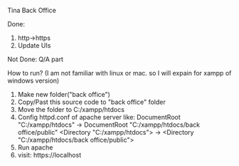 Tina Back Office

Done:
1. http->https
2. Update UIs

Not Done:
Q/A part

How to run? (I am not familiar with linux or mac. so I will expain for xampp of windows version)
1. Make new folder("back office")
2. Copy/Past this source code to "back office" folder
3. Move the folder to C:/xampp/htdocs
4. Config httpd.conf of apache server like:
DocumentRoot "C:/xampp/htdocs" -> DocumentRoot "C:/xampp/htdocs/back office/public"
<Directory "C:/xampp/htdocs"> -> <Directory "C:/xampp/htdocs/back office/public">
5. Run apache
6. visit: https://localhost
